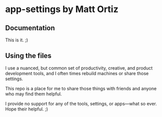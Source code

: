 # app-settings by Matt Ortiz

## Documentation

This is it. ;)

## Using the files

I use a nuanced, but common set of productivity, creative, and product development tools, and I often times rebuild machines or share those settings.

This repo is a place for me to share those things with friends and anyone who may find them helpful.

I provide no support for any of the tools, settings, or apps—what so ever. Hope their helpful. ;)
